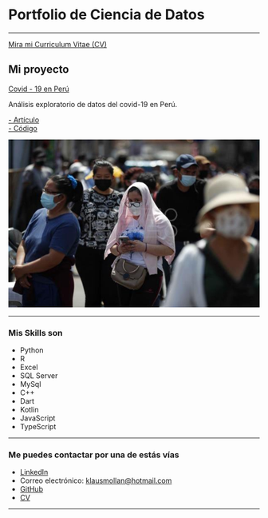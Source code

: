 # Portfolio de Ciencia de Datos

---
 
 <a href="/pdf/cv.pdf">Mira mi Curriculum Vitae (CV) </a>

## Mi proyecto

[Covid - 19 en Perú](https://medium.com/@klausmn23/an%C3%A1lisis-exploratorio-de-datos-del-covid-19-en-per%C3%BA-355489bfb216)

Análisis exploratorio de datos del covid-19 en Perú. 

[- Artículo](https://medium.com/@klausmn23/an%C3%A1lisis-exploratorio-de-datos-del-covid-19-en-per%C3%BA-355489bfb216)
<br/>
[- Código](https://github.com/KlausM23/EDA-Covid-Peru)

[<img src="images/p1.jpeg"/>](https://medium.com/@klausmn23/an%C3%A1lisis-exploratorio-de-datos-del-covid-19-en-per%C3%BA-355489bfb216)

---

<!--- REPOSITORIO BASE --->
<!--- https://github.com/gonzalezgouveia/gonzalezgouveia.github.io --->

### Mis Skills son

- Python
- R
- Excel
- SQL Server
- MySql
- C++
- Dart
- Kotlin
- JavaScript
- TypeScript

---

### Me puedes contactar por una de estás vías

- [LinkedIn](https://www.linkedin.com/in/tu-linkedin/)
- Correo electrónico: <klausmollan@hotmail.com>
- [GitHub](https://github.com/KlausM23)
- <a href="/pdf/cv.pdf"> CV </a>

---

